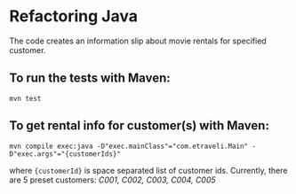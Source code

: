 # Refactoring Java

The code creates an information slip about movie rentals for specified customer.


## To run the tests with Maven:

```
mvn test
```

## To get rental info for customer(s) with Maven:

```
mvn compile exec:java -D"exec.mainClass"="com.etraveli.Main" -D"exec.args"="{customerIds}"
```
where `{customerId}` is space separated list of customer ids. Currently, there are 5 preset customers: *C001, C002, C003, C004, C005*
